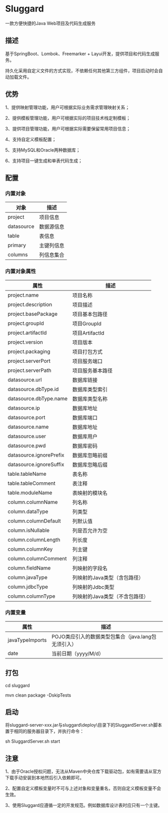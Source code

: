 # Sluggard

一款方便快捷的Java Web项目及代码生成服务

## 描述

基于SpringBoot、Lombok、Freemarker + Layui开发，提供项目和代码生成服务。

持久化采用自定义文件的方式实现，不依赖任何其他第三方组件，项目启动时会自动加载文件。

## 优势

1、提供映射管理功能，用户可根据实际业务需求管理映射关系；

2、提供模板管理功能，用户可根据实际的项目技术栈定制模板；

3、提供项目管理功能，用户可根据实际需要保留常用项目信息；

4、支持自定义模板配置；

5、支持MySQL和Oracle两种数据库；

6、支持项目一键生成和单表代码生成；

## 配置

### 内置对象

对象|描述
---|---
project|项目信息
datasource|数据源信息
table|表信息
primary|主键列信息
columns|列信息集合

### 内置对象属性

属性|描述
---|---
project.name|项目名称
project.description|项目描述
project.basePackage|项目基本包路径
project.groupId|项目GroupId
project.artifactId|项目ArtifactId
project.version|项目版本
project.packaging|项目打包方式
project.serverPort|项目服务端口
project.serverPath|项目服务基本路径
datasource.url|数据库链接
datasource.dbType.id|数据库类型索引
datasource.dbType.name|数据库类型名称
datasource.ip|数据库地址
datasource.port|数据库端口
datasource.name|数据库地址
datasource.user|数据库用户
datasource.pwd|数据库密码
datasource.ignorePrefix|数据库忽略前缀
datasource.ignoreSuffix|数据库忽略后缀
table.tableName|表名称
table.tableComment|表注释
table.moduleName|表映射的模块名
column.columnName|列名称
column.dataType|列类型
column.columnDefault|列默认值
column.isNullable|列是否允许为空
column.columnLength|列长度
column.columnKey|列主键
column.columnComment|列注释
column.fieldName|列映射的字段名
column.javaType|列映射的Java类型（含包路径）
column.jdbcType|列映射的Jdbc类型
column.columnType|列映射的Java类型（不含包路径）

### 内置变量

属性|描述
---|---
javaTypeImports|POJO类应引入的数据类型包集合（java.lang包无须引入）
date|当前日期（yyyy/M/d）

## 打包

cd sluggard

mvn clean package -DskipTests

## 启动

将sluggard-server-xxx.jar与sluggard\deploy\目录下的SluggardServer.sh脚本置于相同的服务器目录下，并执行命令：

sh SluggardServer.sh start

## 注意

1、由于Oracle授权问题，无法从Maven中央仓库下载驱动包，如有需要请从官方下载手动安装到本地然后引入依赖即可。

2、配置自定义模板变量时不可与上述对象和变量重名，否则自定义模板变量不会生效。

3、使用Sluggard应遵循一定的开发规范。例如数据库设计表时应只有一个主键。